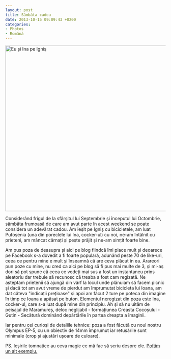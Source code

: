 ```yaml
---
layout: post
title: Sâmbăta cadou
date: 2013-10-15 09:09:43 +0200
categories:
- Photos
- Română
---
```

<a href="http://www.flickr.com/photos/janos/10249140043/"><img class="alignnone size-medium wp-image-4575" alt="Eu și Ina pe Igniș" src="https://content.rusiczki.net/2013/10/PA120146-1024-693x519.jpg" width="693" height="519" /></a>

Considerând frigul de la sfârșitul lui Septembrie și începutul lui Octombrie, sâmbăta frumoasă de care am avut parte în acest weekend se poate considera un adevărat cadou. Am ieșit pe Igniș cu bicicletele, am luat Pufoșenia (una din poreclele lui Ina, cocker-ul) cu noi, ne-am întâlnit cu prieteni, am mâncat cârnați și pește prăjit și ne-am simțit foarte bine.

Am pus poza de deasupra și aici pe blog fiindcă îmi place mult și deoarece pe Facebook s-a dovedit a fi foarte populară, adunând peste 70 de like-uri, ceea ce pentru mine e mult și înseamnă că are ceva plăcut în ea. Arareori pun poze cu mine, nu cred ca aici pe blog să fi pus mai multe de 3, și mi-aș dori să pot spune că ceea ce vedeți mai sus a fost un instantaneu prins aleatoriu dar trebuie să recunosc că treaba a fost cam regizată. Ne așteptam prietenii să ajungă din vârf la locul unde plănuiam să facem picnic și dacă tot am avut vreme de pierdut am împrumutat bicicleta lui Ioana, am dat câteva "indicații prețioase" și apoi am făcut 2 ture pe poteca din imagine în timp ce Ioana a apăsat pe buton. Elementul neregizat din poza este Ina, cocker-ul, care s-a luat după mine din principiu. Ah și să nu uităm de peisajul de Maramureș, deloc neglijabil - formațiunea Creasta Cocoșului - Gutin - Secătură dominând depărtările în partea dreapta a îmaginii.

Iar pentru cei curioși de detaliile tehnice: poza a fost făcută cu noul nostru Olympus EP-5, cu un obiectiv de 14mm împrumut iar retușările sunt minimale (crop și ajustări ușoare de culoare).

PS. Ieșirile tomnatice au ceva magic ce mă fac să scriu despre ele. <a href="http://www.rusiczki.net/2011/09/13/sfarsit-de-saptamana-activ/">Poftim un alt exemplu.</a>

